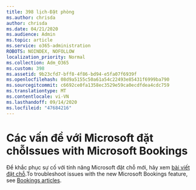 ```yaml
---
title: 398 lịch-Đặt phòng
ms.author: chrisda
author: chrisda
ms.date: 04/21/2020
ms.audience: Admin
ms.topic: article
ms.service: o365-administration
ROBOTS: NOINDEX, NOFOLLOW
localization_priority: Normal
ms.collection: Adm_O365
ms.custom: 398
ms.assetid: 9b23cfd7-bff8-4f86-bd94-e5fa07f6939f
ms.openlocfilehash: 08d9a5155c50a61a54c22493e85431f6999ba790
ms.sourcegitcommit: c6692ce0fa1358ec3529e59ca0ecdfdea4cdc759
ms.translationtype: MT
ms.contentlocale: vi-VN
ms.lasthandoff: 09/14/2020
ms.locfileid: "47684216"
---
```

# <a name="issues-with-microsoft-bookings"></a><span data-ttu-id="5a47b-102">Các vấn đề với Microsoft đặt chỗ</span><span class="sxs-lookup"><span data-stu-id="5a47b-102">Issues with Microsoft Bookings</span></span>

<span data-ttu-id="5a47b-103">Để khắc phục sự cố với tính năng Microsoft đặt chỗ mới, hãy xem [bài viết đặt chỗ](https://support.office.com/article/b9c9295c-c654-4b10-b5cc-f739825fc092.aspx).</span><span class="sxs-lookup"><span data-stu-id="5a47b-103">To troubleshoot issues with the new Microsoft Bookings feature, see [Bookings articles](https://support.office.com/article/b9c9295c-c654-4b10-b5cc-f739825fc092.aspx).</span></span>
